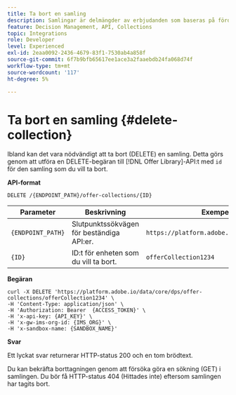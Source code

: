 ```yaml
---
title: Ta bort en samling
description: Samlingar är delmängder av erbjudanden som baseras på fördefinierade villkor som definieras av en marknadsförare, t.ex. erbjudandets kategori.
feature: Decision Management, API, Collections
topic: Integrations
role: Developer
level: Experienced
exl-id: 2eaa0092-2436-4679-83f1-7530ab4a858f
source-git-commit: 6f7b9bfb65617ee1ace3a2faaebdb24fa068d74f
workflow-type: tm+mt
source-wordcount: '117'
ht-degree: 5%

---
```


# Ta bort en samling {#delete-collection}

Ibland kan det vara nödvändigt att ta bort (DELETE) en samling. Detta görs genom att utföra en DELETE-begäran till [!DNL Offer Library]-API:t med `id` för den samling som du vill ta bort.

**API-format**

```http
DELETE /{ENDPOINT_PATH}/offer-collections/{ID}
```

| Parameter | Beskrivning | Exempel |
| --------- | ----------- | ------- |
| `{ENDPOINT_PATH}` | Slutpunktssökvägen för beständiga API:er. | `https://platform.adobe.io/data/core/dps` |
| `{ID}` | ID:t för enheten som du vill ta bort. | `offerCollection1234` |

**Begäran**

```shell
curl -X DELETE 'https://platform.adobe.io/data/core/dps/offer-collections/offerCollection1234' \
-H 'Content-Type: application/json' \
-H 'Authorization: Bearer  {ACCESS_TOKEN}' \
-H 'x-api-key: {API_KEY}' \
-H 'x-gw-ims-org-id: {IMS_ORG}' \
-H 'x-sandbox-name: {SANDBOX_NAME}' 
```

**Svar**

Ett lyckat svar returnerar HTTP-status 200 och en tom brödtext.

Du kan bekräfta borttagningen genom att försöka göra en sökning (GET) i samlingen. Du bör få HTTP-status 404 (Hittades inte) eftersom samlingen har tagits bort.
